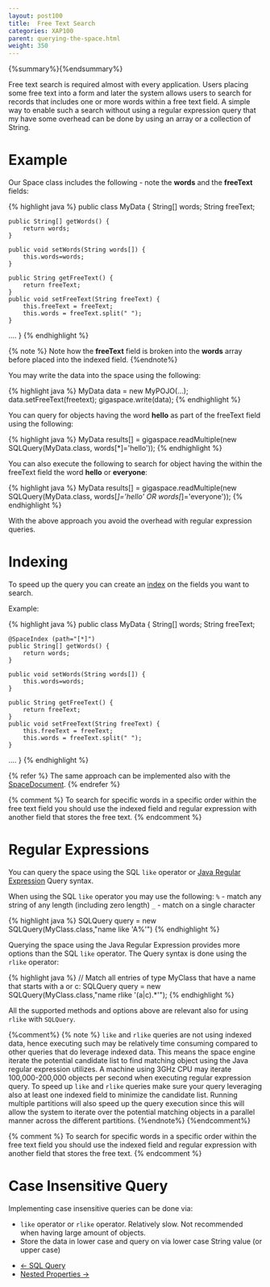 ```yaml
---
layout: post100
title:  Free Text Search
categories: XAP100
parent: querying-the-space.html
weight: 350
---
```


{%summary%}{%endsummary%}



Free text search is required almost with every application.
Users placing some free text into a form and later the system allows users to search for records that includes one or more words within a free text field.
A simple way to enable such a search without using a regular expression query that my have some overhead can be done by using an array or a collection of String.

# Example

Our Space class includes the following - note the **words** and the **freeText** fields:

{% highlight java %}
public class MyData {
	String[] words;
	String freeText;

	public String[] getWords() {
		return words;
	}

	public void setWords(String words[]) {
		this.words=words;
	}

	public String getFreeText() {
		return freeText;
	}
	public void setFreeText(String freeText) {
		this.freeText = freeText;
		this.words = freeText.split(" ");
	}
....
}
{% endhighlight %}

{% note %} Note how the **freeText** field is broken into the **words** array before placed into the indexed field.
{%endnote%}

You may write the data into the space using the following:

{% highlight java %}
MyData data = new MyPOJO(...);
data.setFreeText(freetext);
gigaspace.write(data);
{% endhighlight %}

You can query for objects having the word **hello** as part of the freeText field using the following:

{% highlight java %}
MyData results[] = gigaspace.readMultiple(new SQLQuery<MyData>(MyData.class, words[*]='hello'));
{% endhighlight %}

You can also execute the following to search for object having the within the freeText field the word **hello** or **everyone**:

{% highlight java %}
MyData results[] = gigaspace.readMultiple(new SQLQuery<MyData>(MyData.class, words[*]='hello' OR words[*]='everyone'));
{% endhighlight %}

With the above approach you avoid the overhead with regular expression queries.


# Indexing

To speed up the query you can create an [index](./indexing-collections.html) on the fields you want to search.

Example:

{% highlight java %}
public class MyData {
	String[] words;
	String freeText;

	@SpaceIndex (path="[*]")
	public String[] getWords() {
		return words;
	}

	public void setWords(String words[]) {
		this.words=words;
	}

	public String getFreeText() {
		return freeText;
	}
	public void setFreeText(String freeText) {
		this.freeText = freeText;
		this.words = freeText.split(" ");
	}
....
}
{% endhighlight %}

{% refer %}
The same approach can be implemented also with the [SpaceDocument](./document-overview.html).
{% endrefer %}

{% comment %}
To search for specific words in a specific order within the free text field you should use the indexed field and regular expression with another field that stores the free text.
{% endcomment %}


# Regular Expressions

You can query the space using the SQL `like` operator or [Java Regular Expression](http://docs.oracle.com/javase/1.5.0/docs/api/java/util/regex/Pattern.html) Query syntax.

When using the SQL `like` operator you may use the following:
`%` - match any string of any length (including zero length)
`_` - match on a single character

{% highlight java %}
SQLQuery<MyClass> query = new SQLQuery<MyClass>(MyClass.class,"name like 'A%'")
{% endhighlight %}

Querying the space using the Java Regular Expression provides more options than the SQL `like` operator. The Query syntax is done using the `rlike` operator:

{% highlight java %}
// Match all entries of type MyClass that have a name that starts with a or c:
SQLQuery<MyClass> query = new SQLQuery<MyClass>(MyClass.class,"name rlike '(a|c).*'");
{% endhighlight %}

All the supported methods and options above are relevant also for using `rlike` with `SQLQuery`.

{%comment%}
{% note %} `like` and `rlike` queries are not using indexed data, hence executing such may be relatively time consuming compared to other queries that do leverage indexed data. This means the space engine iterate the potential candidate list to find matching object using the Java regular expression utilizes. A machine using 3GHz CPU may iterate 100,000-200,000 objects per second when executing regular expression query. To speed up `like` and `rlike` queries make sure your query leveraging also at least one indexed field to minimize the candidate list. Running multiple partitions will also speed up the query execution since this will allow the system to iterate over the potential matching objects in a parallel manner across the different partitions.
{%endnote%}
{%endcomment%}


{% comment %}
To search for specific words in a specific order within the free text field you should use the indexed field and regular expression with another field that stores the free text.
{% endcomment %}

# Case Insensitive Query

Implementing case insensitive queries can be done via:

- `like` operator or `rlike` operator. Relatively slow. Not recommended when having large amount of objects.
- Store the data in lower case and query on via lower case String value (or upper case)


<ul class="pager">
  <li class="previous"><a href="./query-sql.html">&larr; SQL Query</a></li>
  <li class="next"><a href="./query-nested-properties.html">Nested Properties &rarr;</a></li>
</ul>